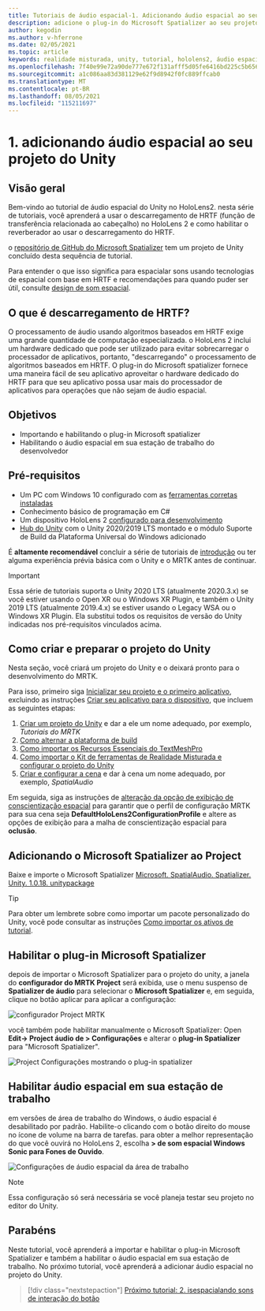 ```yaml
---
title: Tutoriais de áudio espacial-1. Adicionando áudio espacial ao seu projeto
description: adicione o plug-in do Microsoft Spatializer ao seu projeto do Unity para acessar o descarregamento de hardware do HoloLens 2 HRTF.
author: kegodin
ms.author: v-hferrone
ms.date: 02/05/2021
ms.topic: article
keywords: realidade misturada, unity, tutorial, hololens2, áudio espacial, MRTK, kit de ferramentas de realidade misturada, UWP, Windows 10, HRTF, função de transferência relacionada ao cabeçalho, reverberação, Microsoft Spatializer
ms.openlocfilehash: 7f40e99e72a90de777e672f131afff5d05fe6416bd225c5b656678e340cc813d
ms.sourcegitcommit: a1c086aa83d381129e62f9d8942f0fc889ffcab0
ms.translationtype: MT
ms.contentlocale: pt-BR
ms.lasthandoff: 08/05/2021
ms.locfileid: "115211697"
---
```

# <a name="1-adding-spatial-audio-to-your-unity-project"></a>1. adicionando áudio espacial ao seu projeto do Unity

## <a name="overview"></a>Visão geral

Bem-vindo ao tutorial de áudio espacial do Unity no HoloLens2. nesta série de tutoriais, você aprenderá a usar o descarregamento de HRTF (função de transferência relacionada ao cabeçalho) no HoloLens 2 e como habilitar o reverberador ao usar o descarregamento do HRTF.

o [repositório de GitHub do Microsoft Spatializer](https://github.com/microsoft/spatialaudio-unity) tem um projeto de Unity concluído desta sequência de tutorial.

Para entender o que isso significa para espacialar sons usando tecnologias de espacial com base em HRTF e recomendações para quando puder ser útil, consulte [design de som espacial](/windows/mixed-reality/spatial-sound-design).

## <a name="what-is-hrtf-offload"></a>O que é descarregamento de HRTF?

O processamento de áudio usando algoritmos baseados em HRTF exige uma grande quantidade de computação especializada. o HoloLens 2 inclui um hardware dedicado que pode ser utilizado para evitar sobrecarregar o processador de aplicativos, portanto, "descarregando" o processamento de algoritmos baseados em HRTF.  O plug-in do Microsoft spatializer fornece uma maneira fácil de seu aplicativo aproveitar o hardware dedicado do HRTF para que seu aplicativo possa usar mais do processador de aplicativos para operações que não sejam de áudio espacial.

## <a name="objectives"></a>Objetivos

* Importando e habilitando o plug-in Microsoft spatializer
* Habilitando o áudio espacial em sua estação de trabalho do desenvolvedor

## <a name="prerequisites"></a>Pré-requisitos

* Um PC com Windows 10 configurado com as [ferramentas corretas instaladas](../../install-the-tools.md)
* Conhecimento básico de programação em C#
* Um dispositivo HoloLens 2 [configurado para desenvolvimento](../../platform-capabilities-and-apis/using-visual-studio.md#enabling-developer-mode)
* <a href="https://docs.unity3d.com/Manual/GettingStartedInstallingHub.html" target="_blank">Hub do Unity</a> com o Unity 2020/2019 LTS montado e o módulo Suporte de Build da Plataforma Universal do Windows adicionado

É **altamente recomendável** concluir a série de tutoriais de [introdução](mr-learning-base-01.md) ou ter alguma experiência prévia básica com o Unity e o MRTK antes de continuar.

> [!Important]
> Essa série de tutoriais suporta o Unity 2020 LTS (atualmente 2020.3.x) se você estiver usando o Open XR ou o Windows XR Plugin, e também o Unity 2019 LTS (atualmente 2019.4.x) se estiver usando o Legacy WSA ou o Windows XR Plugin. Ela substitui todos os requisitos de versão do Unity indicadas nos pré-requisitos vinculados acima.

## <a name="creating-and-preparing-the-unity-project"></a>Como criar e preparar o projeto do Unity

Nesta seção, você criará um projeto do Unity e o deixará pronto para o desenvolvimento do MRTK.

Para isso, primeiro siga [Inicializar seu projeto e o primeiro aplicativo](mr-learning-base-02.md), excluindo as instruções [Criar seu aplicativo para o dispositivo](mr-learning-base-02.md#building-your-application-to-your-hololens-2), que incluem as seguintes etapas:

1. [Criar um projeto do Unity](mr-learning-base-02.md#creating-the-unity-project) e dar a ele um nome adequado, por exemplo, *Tutoriais do MRTK*
2. [Como alternar a plataforma de build](mr-learning-base-02.md#configuring-the-unity-project)
3. [Como importar os Recursos Essenciais do TextMeshPro](mr-learning-base-04.md#importing-the-textmeshpro-essential-resources)
4. [Como importar o Kit de ferramentas de Realidade Misturada e configurar o projeto do Unity](mr-learning-base-02.md#importing-the-mixed-reality-toolkit-and-configuring-the-unity-project)
5. [Criar e configurar a cena](mr-learning-base-02.md#creating-the-scene-and-configuring-mrtk) e dar à cena um nome adequado, por exemplo, *SpatialAudio*

Em seguida, siga as instruções de [alteração da opção de exibição de conscientização espacial](mr-learning-base-03.md#changing-the-spatial-awareness-display-option) para garantir que o perfil de configuração MRTK para sua cena seja **DefaultHoloLens2ConfigurationProfile** e altere as opções de exibição para a malha de conscientização espacial para **oclusão**.

## <a name="adding-microsoft-spatializer-to-the-project"></a>Adicionando o Microsoft Spatializer ao Project

Baixe e importe o Microsoft Spatializer  <a href="https://github.com/microsoft/spatialaudio-unity/releases/download/v1.0.18/Microsoft.SpatialAudio.Spatializer.Unity.1.0.18.unitypackage" target="_blank">Microsoft. SpatialAudio. Spatializer. Unity. 1.0.18. unitypackage </a>

>[!TIP]
> Para obter um lembrete sobre como importar um pacote personalizado do Unity, você pode consultar as instruções [Como importar os ativos de tutorial](mr-learning-base-04.md#importing-the-tutorial-assets).

## <a name="enable-the-microsoft-spatializer-plugin"></a>Habilitar o plug-in Microsoft Spatializer

depois de importar o Microsoft Spatializer para o projeto do unity, a janela do **configurador do MRTK Project** será exibida, use o menu suspenso de **Spatializer de áudio** para selecionar o **Microsoft Spatializer** e, em seguida, clique no botão aplicar para aplicar a configuração:

![configurador Project MRTK](images/spatial-audio/spatial-audio-01-section3-step1-1.PNG)

você também pode habilitar manualmente o Microsoft Spatializer: Open **Edit-> Project áudio de > Configurações** e alterar o **plug-in Spatializer** para "Microsoft Spatializer".

![Project Configurações mostrando o plug-in spatializer](images/spatial-audio/spatial-audio-01-section3-step1-2.PNG)

## <a name="enable-spatial-audio-on-your-workstation"></a>Habilitar áudio espacial em sua estação de trabalho

em versões de área de trabalho do Windows, o áudio espacial é desabilitado por padrão. Habilite-o clicando com o botão direito do mouse no ícone de volume na barra de tarefas. para obter a melhor representação do que você ouvirá no HoloLens 2, escolha **> de som espacial Windows Sonic para Fones de Ouvido**.

![Configurações de áudio espacial da área de trabalho](images/spatial-audio/spatial-audio-01-section4-step1-1.PNG)

> [!NOTE]
> Essa configuração só será necessária se você planeja testar seu projeto no editor do Unity.

## <a name="congratulations"></a>Parabéns

Neste tutorial, você aprenderá a importar e habilitar o plug-in Microsoft Spatializer e também a habilitar o áudio espacial em sua estação de trabalho.
No próximo tutorial, você aprenderá a adicionar áudio espacial no projeto do Unity.

> [!div class="nextstepaction"]
> [Próximo tutorial: 2. isespacialando sons de interação do botão](unity-spatial-audio-ch2.md)
